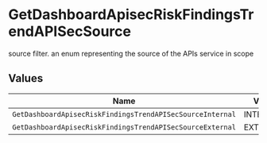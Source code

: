 # GetDashboardApisecRiskFindingsTrendAPISecSource

source filter. an enum representing the source of the APIs service in scope


## Values

| Name                                                      | Value                                                     |
| --------------------------------------------------------- | --------------------------------------------------------- |
| `GetDashboardApisecRiskFindingsTrendAPISecSourceInternal` | INTERNAL                                                  |
| `GetDashboardApisecRiskFindingsTrendAPISecSourceExternal` | EXTERNAL                                                  |